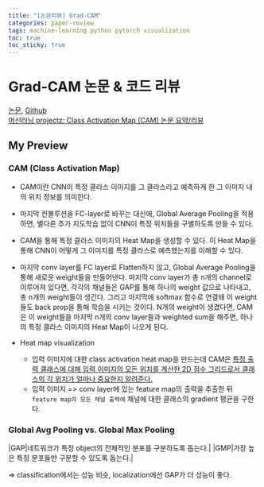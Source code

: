 ```yaml
---
title: "[논문리뷰] Grad-CAM"
categories: paper-review
tags: machine-learning python pytorch visualization
toc: true
toc_sticky: true
---
```


# Grad-CAM 논문 & 코드 리뷰

[논문](https://arxiv.org/abs/1610.02391), [Github](https://github.com/ramprs/grad-cam/)<br>
[머신러닝 projectz: Class Activation Map (CAM) 논문 요약/리뷰](https://jays0606.tistory.com/4)

## My Preview

### CAM (Class Activation Map)

- CAM이란 CNN이 특정 클라스 이미지를 그 클라스라고 예측하게 한 그 이미지 내의 위치 정보를 의미한다.
- 마지막 컨볼루션을 FC-layer로 바꾸는 대신에, Global Average Pooling을 적용하면, 별다른 추가 지도학습 없이 CNN이 특정 위치들을 구별하도록 만들 수 있다.
- CAM을 통해 특정 클라스 이미지의 Heat Map을 생성할 수 있다. 이 Heat Map을 통해 CNN이 어떻게 그 이미지를 특정 클라스로 예측했는지를 이해할 수 있다.
- 마지막 conv layer를 FC layer로 Flatten하지 않고, Global Average Pooling을 통해 새로운 weight들을 만들어낸다. 마지막 conv layer가 총 n개의 channel로 이루어져 있다면, 각각의 채널들은 GAP를 통해 하나의 weight 값으로 나타내고, 총 n개의 weight들이 생긴다. 그리고 마지막에 softmax 함수로 연결돼 이 weight들도 back prop을 통해 학습을 시키는 것이다. N개의 weight이 생겼다면, CAM은 이 weight들을 마지막 n개의 conv layer들과 weighted sum을 해주면, 하나의 특정 클라스 이미지의 Heat Map이 나오게 된다.

- Heat map visualization
  + 입력 이미지에 대한 class activation heat map을 만드는데 CAM은 <u>특정 출력 클래스에 대해 입력 이미지의 모든 위치를 계산한 2D 점수 그리드로서 클래스의 각 위치가 얼마나 중요한지 알려준다.</u>
  + 입력 이미지 => conv layer에 있는 feature map의 출력을 추출한 뒤 `feature map의 모든 채널 출력에` 채널에 대한 클래스의 gradient 평균을 구한다.

### Global Avg Pooling vs. Global Max Pooling

|GAP|네트워크가 특정 object의 전체적인 분포를 구분하도록 돕는다.|
|GMP|가장 높은 특정 분포들만 구분할 수 있도록 돕는다.|

=> classification에서는 성능 비슷, localization에선 GAP가 더 성능이 좋다.

<!--
## Abstract

Grad-CAM(Gradient-weighted Class Activation Mapping)은 CNN-based 모델을 시각적으로 클리어하게 설명할 수 있는 기술이다.
이미지의 타겟 객체의 gradient를 이용하여 모델이 예측하는 데 있어 이미지 내에서 중요도가 높은 영역을 highlighting 한다.
Grad-CAM은 기존의 접근법보다 더 다양한 CNN 모델에 적용할 수 있다.
(1) fully-connected layer가 있는 CNN,
(2) 구조화된 output에 사용되는 CNN,
(3) 멀티모달 input이나 강화학습에 사용되는 CNN 등등.
이미지 classification 모델에서는 Grad-CAM 시각화 기법을 사용하여
(a) 모델 학습에 실패한 이유 (비합리적인 예측이 발생한 합리적인 이유)
(b) weakly-supervised localization task 같은 기존 방식보다 나은 성능
(c) adversarial perturbations에 강함
(d) 기존 모델에 높은 신뢰도
(e) 데이터셋 바이어스를 분석함으로써 model generalization에 도움
을 기대할 수 있다.
Grad-CAM을 통해 model decision을 설명할 수 있는 중요한 뉴런을 찾아내도록 구현한다. Grad-CAM explanation을 통해 deep network이 신뢰도 있는 예측을 해낼 수 있는지 연구하고, 똑같은 예측을 놓고도 좀 더 좋은 뉴런을 선택할 수 있도록 구현한다.

## 1. Introduction

##-->
